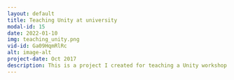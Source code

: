 ```yaml
---
layout: default
title: Teaching Unity at university
modal-id: 15
date: 2022-01-10
img: teaching_unity.png
vid-id: Ga09HqmRlRc
alt: image-alt
project-date: Oct 2017
description: This is a project I created for teaching a Unity workshop at a university. It starts of as a boring PowerPoint deck, and after a while, the deck falls down and students realize it's an FPS game. It has a building with an elevator, every floor representing a concept of Unity development. Loads of fun making this, the students enjoyed it as well. :) 
---
```


